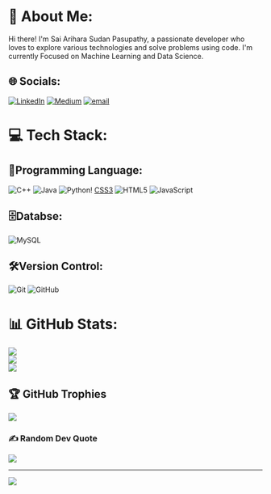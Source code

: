 # 💫 About Me:
Hi there! I'm Sai Arihara Sudan Pasupathy, a passionate developer who loves to explore various technologies and solve problems using code.
I'm currently Focused on Machine Learning and Data Science.


## 🌐 Socials:
[![LinkedIn](https://img.shields.io/badge/LinkedIn-%230077B5.svg?logo=linkedin&logoColor=white)](https://www.linkedin.com/in/sai-arihara-sudan-pasupathy/) [![Medium](https://img.shields.io/badge/Medium-12100E?logo=medium&logoColor=white)](https://medium.com/@saiarihara) [![email](https://img.shields.io/badge/Email-D14836?logo=gmail&logoColor=white)](mailto:saiarihara@gmail.com) 

# 💻 Tech Stack:

## 🚀Programming Language:
![C++](https://img.shields.io/badge/c++-%2300599C.svg?style=for-the-badge&logo=c%2B%2B&logoColor=white) ![Java](https://img.shields.io/badge/java-%23ED8B00.svg?style=for-the-badge&logo=openjdk&logoColor=white) ![Python](https://img.shields.io/badge/python-3670A0?style=for-the-badge&logo=python&logoColor=ffdd54)! [CSS3](https://img.shields.io/badge/css3-%231572B6.svg?style=for-the-badge&logo=css3&logoColor=white) ![HTML5](https://img.shields.io/badge/html5-%23E34F26.svg?style=for-the-badge&logo=html5&logoColor=white) ![JavaScript](https://img.shields.io/badge/javascript-%23323330.svg?style=for-the-badge&logo=javascript&logoColor=%23F7DF1E)  <br/>

## 🗄️Databse:
![MySQL](https://img.shields.io/badge/mysql-4479A1.svg?style=for-the-badge&logo=mysql&logoColor=white) <br/>

## 🛠️Version Control:
![Git](https://img.shields.io/badge/git-%23F05033.svg?style=for-the-badge&logo=git&logoColor=white) ![GitHub](https://img.shields.io/badge/github-%23121011.svg?style=for-the-badge&logo=github&logoColor=white)


# 📊 GitHub Stats:
![](https://github-readme-stats.vercel.app/api?username=SAHSP&theme=gruvbox&hide_border=true&include_all_commits=false&count_private=false)<br/>
![](https://github-readme-streak-stats.herokuapp.com/?user=SAHSP&theme=gruvbox&hide_border=true)<br/>
![](https://github-readme-stats.vercel.app/api/top-langs/?username=SAHSP&theme=gruvbox&hide_border=true&include_all_commits=false&count_private=false&layout=compact)

## 🏆 GitHub Trophies
![](https://github-profile-trophy.vercel.app/?username=SAHSP&theme=radical&no-frame=false&no-bg=true&margin-w=4)

### ✍️ Random Dev Quote
![](https://quotes-github-readme.vercel.app/api?type=horizontal&theme=gruvbox)

---
[![](https://visitcount.itsvg.in/api?id=SAHSP&icon=0&color=0)](https://visitcount.itsvg.in)

<!-- Proudly created with GPRM ( https://gprm.itsvg.in ) -->

